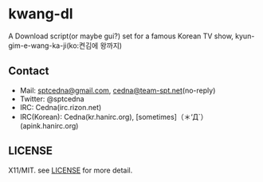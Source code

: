 kwang-dl
========

A Download script(or maybe gui?) set for a famous Korean TV show, kyun-gim-e-wang-ka-ji(ko:켠김에 왕까지)

Contact
-------

* Mail: sptcedna@gmail.com, cedna@team-spt.net(no-reply)
* Twitter: @sptcedna
* IRC: Cedna(irc.rizon.net)
* IRC(Korean): Cedna(kr.hanirc.org), [sometimes]（＊‘Д`）(apink.hanirc.org)

LICENSE
-------
X11/MIT. see [LICENSE](/LICENSE) for more detail.

